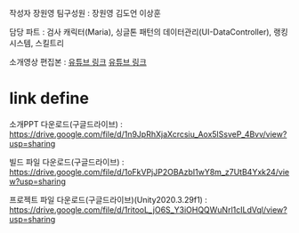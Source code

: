 작성자 장원영
팀구성원 : 장원영 김도언 이상훈

담당 파트 : 검사 캐릭터(Maria), 싱글톤 패턴의 데이터관리(UI-DataController), 랭킹시스템, 스킬트리

소개영상 편집본 :  [유튜브 링크](https://youtu.be/THTVPOIGpHY)
[유튜브 링크][]

# link define
[유튜브 링크]: http://google.com/ 

소개PPT 다운로드(구글드라이브) : https://drive.google.com/file/d/1n9JpRhXjaXcrcsiu_Aox5lSsveP_4Bvv/view?usp=sharing

빌드 파일 다운로드(구글드라이브) :
https://drive.google.com/file/d/1oFkVPjJP2OBAzbI1wY8m_z7UtB4Yxk24/view?usp=sharing

프로젝트 파일 다운로드(구글드라이브)(Unity2020.3.29f1) :
https://drive.google.com/file/d/1ritooL_jO6S_Y3iOHQQWuNrl1cILdVql/view?usp=sharing
